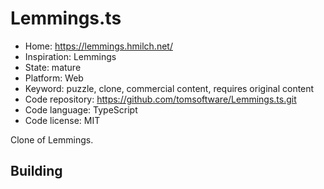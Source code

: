 # Lemmings.ts

- Home: https://lemmings.hmilch.net/
- Inspiration: Lemmings
- State: mature
- Platform: Web
- Keyword: puzzle, clone, commercial content, requires original content
- Code repository: https://github.com/tomsoftware/Lemmings.ts.git
- Code language: TypeScript
- Code license: MIT

Clone of Lemmings.

## Building

